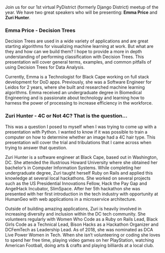 <!--
.. title: March Meetup
.. slug: march-meetup
.. date: 2020-03-23 21:45:49 UTC-04:00
.. tags: meetup
.. category: main-meetup
.. link: https://www.meetup.com/pydistrict/events/269589434/
.. event_time: 2020-03-31 18:30:00 UTC-05:00
.. description: PyDistrict's March Meetup
.. type: text
-->

Join us for our 1st virtual PyDistrict (formerly Django District) meetup of the
year. We have two great speakers who will be presenting: **Emma Price** and
**Zuri Hunter**.

### Emma Price - Decision Trees

Decision Trees are used in a wide variety of applications and are great
starting algorithms for visualizing machine learning at work. But what are they
and how can we build them? I hope to provide a more in depth understanding of
performing classification with Decision Trees. This presentation will cover
general terms, examples, and common pitfalls of using Decision Trees for Data
Analysis.

Currently, Emma is a Technologist for Black Cape working on full stack
development for DoD apps. Previously, she was a Software Engineer for Leidos
for 2 years, where she built and researched machine learning algorithms. Emma
received an undergraduate degree in Biomedical Engineering and is passionate
about technology and learning how to harness the power of processing to
increase efficiency in the workforce.

### Zuri Hunter - 4C or Not 4C? That is the question...

This was a question I posed to myself when I was trying to come up with a
presentation with Python. I wanted to know if it was possible to train a
computer on how to determine whether an image had a 4C hair type. This
presentation will cover the trial and tribulations that I came across when
trying to answer that question.

Zuri Hunter is a software engineer at Black Cape, based out in Washington,
DC. She attended the illustrious Howard University where she obtained her
bachelor’s in Computer Information Systems. While completing her undergraduate
degree, Zuri taught herself Ruby on Rails and applied this knowledge at several
local hackathons. She worked on several projects such as the US Presidential
Innovations Fellow, Hack the Pay Gap and AngelHack Incubator, SlimSpace. After
her 5th hackathon she was presented with her first introduction in the tech
industry with opportunity at HumanGeo with web applications in a microservice
architecture.

Outside of building amazing applications, Zuri is heavily involved in
increasing diversity and inclusion within the DC tech community. She volunteers
regularly with Women Who Code as a Ruby on Rails Lead, Black Girls Code as a
Technical Lead, Bison Hacks as a Hackathon Organizer and DCFemTech as
Leadership Lead. As of 2018, she was nominated as DCA Live Power Women in Tech.
When she isn’t volunteering or coding she loves to spend her free time, playing
video games on her PlayStation, watching American Football, doing arts & crafts
and playing billiards at a local club.
